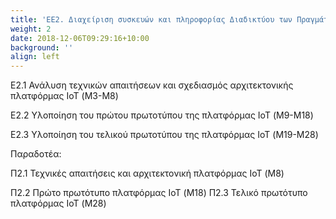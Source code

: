 ```yaml
---
title: 'ΕΕ2. Διαχείριση συσκευών και πληροφορίας Διαδικτύου των Πραγμάτων (Μ3-Μ28)'
weight: 2
date: 2018-12-06T09:29:16+10:00
background: ''
align: left
---
```



Ε2.1 Ανάλυση τεχνικών απαιτήσεων και σχεδιασμός αρχιτεκτονικής πλατφόρμας IoT (Μ3-Μ8)    

Ε2.2 Υλοποίηση του πρώτου πρωτοτύπου της πλατφόρμας IoT (Μ9-Μ18)   

Ε2.3 Υλοποίηση του τελικού πρωτοτύπου της πλατφόρμας IoT (Μ19-Μ28)  

Παραδοτέα: 

Π2.1 Τεχνικές απαιτήσεις και αρχιτεκτονική πλατφόρμας IoT (Μ8)  

Π2.2 Πρώτο πρωτότυπο πλατφόρμας IoT (Μ18) Π2.3 Τελικό πρωτότυπο πλατφόρμας IoT (Μ28)
